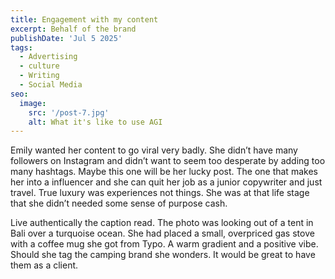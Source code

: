 ```yaml
---
title: Engagement with my content
excerpt: Behalf of the brand
publishDate: 'Jul 5 2025'
tags:
  - Advertising
  - culture
  - Writing
  - Social Media
seo:
  image:
    src: '/post-7.jpg'
    alt: What it's like to use AGI
---
```


Emily wanted her content to go viral very badly. She didn’t have many followers on Instagram and didn’t want to seem too desperate by adding too many hashtags. Maybe this one will be her lucky post. The one that makes her into a influencer and she can quit her job as a junior copywriter and just travel. True luxury was experiences not things. She was at that life stage that she didn’t needed some sense of purpose cash.

Live authentically the caption read. The photo was looking out of a tent in Bali over a turquoise ocean. She had placed a small, overpriced gas stove with a coffee mug she got from Typo. A warm gradient and a positive vibe. Should she tag the camping brand she wonders. It would be great to have them as a client. 
